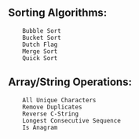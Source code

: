 
## Sorting Algorithms:
		Bubble Sort
		Bucket Sort
		Dutch Flag
		Merge Sort
		Quick Sort
	
## Array/String Operations:
		All Unique Characters
		Remove Duplicates
		Reverse C-String
		Longest Consecutive Sequence
		Is Anagram
